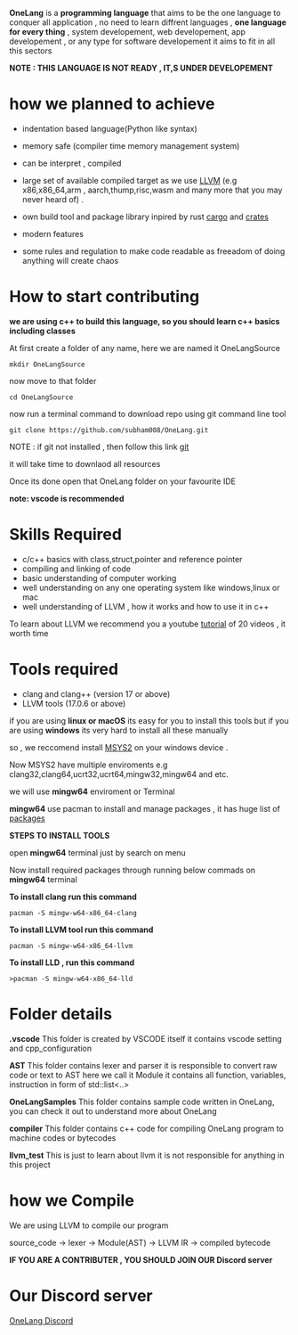 **OneLang** is a **programming language** that aims to be the one language to conquer all  application , no need to learn diffrent languages , **one language for every thing** , system developement, web developement, app developement , or any type for software developement it aims to fit in all this sectors


**NOTE : THIS LANGUAGE IS NOT READY , IT,S UNDER DEVELOPEMENT**
# how we planned to achieve

   * indentation based language(Python like syntax)

   * memory safe (compiler time memory management system)

   * can be interpret , compiled

   * large set of  available compiled target as we use [LLVM](https://llvm.org/) (e.g x86,x86_64,arm , aarch,thump,risc,wasm and many more that you may never heard of) .  

   * own build tool and package library inpired by rust [cargo](https://doc.rust-lang.org/cargo/commands/cargo-build.html) and [crates](https://crates.io/)


   * modern features

   * some rules and regulation to make code readable as freeadom of doing anything will create chaos



# How to start contributing
**we are using c++  to  build  this language, so you should learn c++ basics including classes**

At first create a folder of any name, here we are named it OneLangSource
```
mkdir OneLangSource
```
now move to that folder
```
cd OneLangSource
```
now run a terminal command to download repo using git command line tool
```
git clone https://github.com/subham008/OneLang.git
```
NOTE : if git not installed , then follow this link [git](https://git-scm.com/downloads)

it will take time to downlaod all resources

Once its done open that OneLang folder on your favourite IDE

**note: vscode is recommended**

# Skills Required

* c/c++ basics with class,struct,pointer and  reference pointer
* compiling and linking  of code 
* basic understanding of  computer working
* well understanding on any one operating system like windows,linux or mac
* well understanding of LLVM , how it works and how to use it in c++

To learn about LLVM we recommend you a youtube [tutorial](https://youtu.be/Lvc8qx8ukOI?si=qgf4jA4B-CPgzryp) of 20 videos , it worth time


# Tools required

* clang and clang++ (version 17 or above)
* LLVM tools (17.0.6 or above)

if you are using **linux or macOS** its easy for you to install this tools
but if you are using **windows** its very hard to install all these manually

so , we reccomend install [MSYS2](https://www.msys2.org/) on your windows device .

Now MSYS2 have multiple enviroments e.g clang32,clang64,ucrt32,ucrt64,mingw32,mingw64 and etc.

we will use **mingw64** enviroment or Terminal 

**mingw64**  use pacman to install and manage packages , it has huge list of [packages](https://packages.msys2.org/base)

**STEPS TO INSTALL TOOLS**

open **mingw64** terminal just by search on menu

Now install required packages through running below commads on **mingw64**  terminal


**To install clang run this command**
```
pacman -S mingw-w64-x86_64-clang
```
**To install LLVM tool run this command**
```
pacman -S mingw-w64-x86_64-llvm
```

**To install LLD , run this command**
```
>pacman -S mingw-w64-x86_64-lld
```




# Folder details

**.vscode** This folder is created by VSCODE itself it contains vscode setting and cpp_configuration

**AST** This folder contains lexer and parser it is responsible to convert raw code or text to AST  here we call it Module it contains all function, variables, instruction in form of std::list<..>

**OneLangSamples** This folder contains sample code written in OneLang, you can check it out to understand more about OneLang

**compiler** This folder contains c++ code for compiling OneLang program to machine codes or bytecodes

**llvm_test** This is just to learn about llvm it is not responsible for anything in this project



# how we Compile

We are using LLVM to compile our program 

source_code -> lexer -> Module(AST) -> LLVM IR -> compiled bytecode

**IF YOU ARE A CONTRIBUTER , YOU SHOULD JOIN OUR Discord server**

# Our Discord server 

[OneLang Discord](https://discord.gg/gMTRWB8f)



